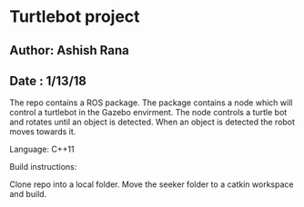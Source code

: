 # Turtlebot project

## Author: Ashish Rana
## Date  : 1/13/18

The repo contains a ROS package. The package contains a node which will control a turtlebot in the Gazebo envirment.
The node controls a turtle bot and rotates until an object is detected. When an object is detected the robot moves towards it.


Language: C++11


Build instructions:

Clone repo into a local folder.
Move the seeker folder to a catkin workspace and build.

